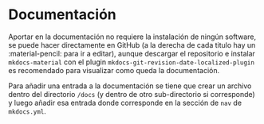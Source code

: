# Documentación

Aportar en la documentación no requiere la instalación de ningún
software, se puede hacer directamente en GitHub (a la derecha de cada
titulo hay un :material-pencil: para ir a editar), aunque descargar
el repositorio e instalar `mkdocs-material` con el plugin
`mkdocs-git-revision-date-localized-plugin` es recomendado para
visualizar como queda la documentación.

Para añadir una entrada a la documentación se tiene que crear un
archivo dentro del directorio `/docs` (y dentro de otro
sub-directorio si corresponde) y luego añadir esa entrada donde
corresponde en la sección de `nav` de `mkdocs.yml`.
